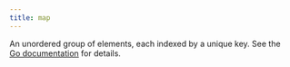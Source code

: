 ```yaml
---
title: map
---
```


An unordered group of elements, each indexed by a unique key. See the [Go&nbsp;documentation](https://go.dev/ref/spec#Map_types) for details.
